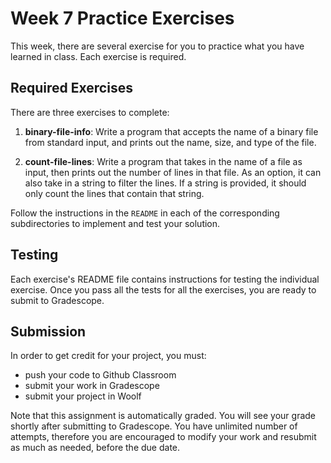 # Week 7 Practice Exercises

This week, there are several exercise for you to practice what you have learned
in class.  Each exercise is required.

## Required Exercises

There are three exercises to complete:

1. **binary-file-info**: Write a program that accepts the name of a binary file from 
standard input, and prints out the name, size, and type of the file.

2. **count-file-lines**: Write a program that takes in the name of a file as input, then
prints out the number of lines in that file. As an option, it can also take in a string
to filter the lines. If a string is provided, it should only count the lines that contain that string.

Follow the instructions in the `README` in each of the corresponding subdirectories to
implement and test your solution.

## Testing

Each exercise's README file contains instructions for testing the individual exercise.
Once you pass all the tests for all the exercises, you are ready to submit to Gradescope.

## Submission

In order to get credit for your project, you must:

- push your code to Github Classroom
- submit your work in Gradescope
- submit your project in Woolf

Note that this assignment is automatically graded. You will see your grade shortly
after submitting to Gradescope. You have unlimited number of attempts, therefore you are encouraged
to modify your work and resubmit as much as needed, before the due date.
